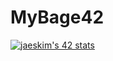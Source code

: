 # MyBage42
[![jaeskim's 42 stats](https://badge42.herokuapp.com/api/stats/ibouhiri)](https://github.com/JaeSeoKim/badge42)
